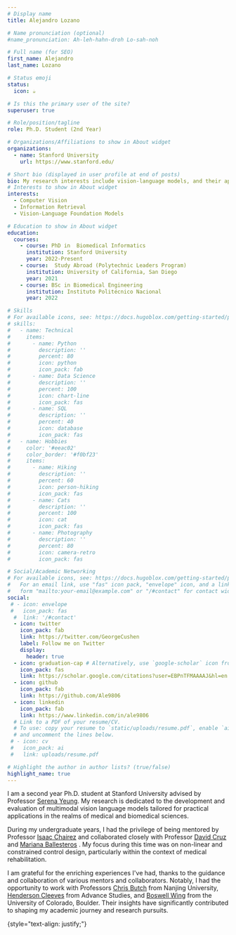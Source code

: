 ```yaml
---
# Display name
title: Alejandro Lozano

# Name pronunciation (optional)
#name_pronunciation: Ah-leh-hahn-droh Lo-sah-noh

# Full name (for SEO)
first_name: Alejandro
last_name: Lozano

# Status emoji
status:
  icon: ☕️

# Is this the primary user of the site?
superuser: true

# Role/position/tagline
role: Ph.D. Student (2nd Year)

# Organizations/Affiliations to show in About widget
organizations:
  - name: Stanford University
    url: https://www.stanford.edu/

# Short bio (displayed in user profile at end of posts)
bio: My research interests include vision-language models, and their applications to biomedicine and healtchare.
# Interests to show in About widget
interests:
  - Computer Vision 
  - Information Retrieval
  - Vision-Language Foundation Models 

# Education to show in About widget
education:
  courses:
    - course: PhD in  Biomedical Informatics
      institution: Stanford University
      year: 2022-Present
    - course:  Study Abroad (Polytechnic Leaders Program)
      institution: University of California, San Diego
      year: 2021
    - course: BSc in Biomedical Engineering
      institution: Instituto Politécnico Nacional
      year: 2022

# Skills
# For available icons, see: https://docs.hugoblox.com/getting-started/page-builder/#icons
# skills:
#   - name: Technical
#     items:
#       - name: Python
#         description: ''
#         percent: 80
#         icon: python
#         icon_pack: fab
#       - name: Data Science
#         description: ''
#         percent: 100
#         icon: chart-line
#         icon_pack: fas
#       - name: SQL
#         description: ''
#         percent: 40
#         icon: database
#         icon_pack: fas
#   - name: Hobbies
#     color: '#eeac02'
#     color_border: '#f0bf23'
#     items:
#       - name: Hiking
#         description: ''
#         percent: 60
#         icon: person-hiking
#         icon_pack: fas
#       - name: Cats
#         description: ''
#         percent: 100
#         icon: cat
#         icon_pack: fas
#       - name: Photography
#         description: ''
#         percent: 80
#         icon: camera-retro
#         icon_pack: fas

# Social/Academic Networking
# For available icons, see: https://docs.hugoblox.com/getting-started/page-builder/#icons
#   For an email link, use "fas" icon pack, "envelope" icon, and a link in the
#   form "mailto:your-email@example.com" or "/#contact" for contact widget.
social:
 # - icon: envelope
 #   icon_pack: fas
  #  link: '/#contact'
  - icon: twitter
    icon_pack: fab
    link: https://twitter.com/GeorgeCushen
    label: Follow me on Twitter
    display:
      header: true
  - icon: graduation-cap # Alternatively, use `google-scholar` icon from `ai` icon pack
    icon_pack: fas
    link: https://scholar.google.com/citations?user=EBPnTFMAAAAJ&hl=en
  - icon: github
    icon_pack: fab
    link: https://github.com/Ale9806
  - icon: linkedin
    icon_pack: fab
    link: https://www.linkedin.com/in/ale9806
  # Link to a PDF of your resume/CV.
  # To use: copy your resume to `static/uploads/resume.pdf`, enable `ai` icons in `params.yaml`,
  # and uncomment the lines below.
 # - icon: cv
 #   icon_pack: ai
 #   link: uploads/resume.pdf

# Highlight the author in author lists? (true/false)
highlight_name: true
---
```


I am a second year  Ph.D.  student at Stanford University advised by Professor [Serena Yeung](https://ai.stanford.edu/~syyeung/). My research is dedicated to the development and evaluation of multimodal vision language models tailored for practical applications in the realms of medical and biomedical sciences.

During my undergraduate years, I had the privilege of being mentored by Professor [Isaac Chairez](https://iamsm-conference.tec.mx/en/speakers/jorge-isaac-chairez) and collaborated closely with Professor [David Cruz](https://ipn.elsevierpure.com/en/persons/david-cruz-ortiz) and [Mariana Ballesteros](https://ipn.elsevierpure.com/es/persons/mariana-felisa-ballesteros-escamilla) . My focus during this time was on non-linear and constrained control design, particularly within the context of medical rehabilitation.

I am grateful for the enriching experiences I've had, thanks to the guidance and collaboration of various mentors and collaborators. Notably, I had the opportunity to work with Professors [Chris Butch](https://eng.nju.edu.cn/CHRISTOPHER%20JOSEPH%20BUTCH/mainm.psp) from Nanjing University, [Henderson Cleeves](https://www.ias.edu/scholars/henderson-jim-cleaves) from Advance Studies, and [Boswell Wing](https://www.colorado.edu/geologicalsciences/boswell-wing) from the University of Colorado, Boulder. Their insights have significantly contributed to shaping my academic journey and research pursuits.

{style="text-align: justify;"}
